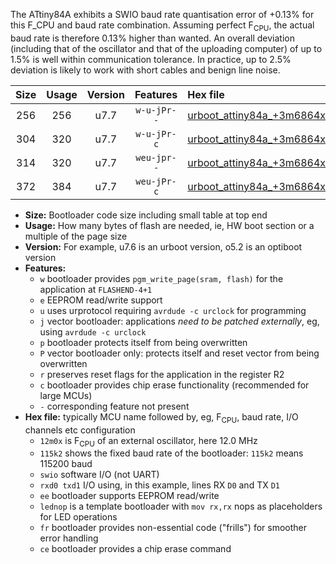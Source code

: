 The ATtiny84A exhibits a SWIO baud rate quantisation error of +0.13% for this F_CPU and baud rate combination. Assuming perfect F<sub>CPU</sub>, the actual baud rate is therefore 0.13% higher than wanted. An overall deviation (including that of the oscillator and that of the uploading computer) of up to 1.5% is well within communication tolerance. In practice, up to 2.5% deviation is likely to work with short cables and benign line noise.

|Size|Usage|Version|Features|Hex file|
|:-:|:-:|:-:|:-:|:--|
|256|256|u7.7|`w-u-jPr--`|[urboot_attiny84a_+3m6864x_+++4k8_swio_rxb0_txb1_lednop.hex](https://raw.githubusercontent.com/stefanrueger/urboot.hex/main/mcus/attiny84a/external_oscillator/fcpu_+3m6864x/br_+++4k8/urboot_attiny84a_+3m6864x_+++4k8_swio_rxb0_txb1_lednop.hex)|
|304|320|u7.7|`w-u-jPr-c`|[urboot_attiny84a_+3m6864x_+++4k8_swio_rxb0_txb1_lednop_fr_ce.hex](https://raw.githubusercontent.com/stefanrueger/urboot.hex/main/mcus/attiny84a/external_oscillator/fcpu_+3m6864x/br_+++4k8/urboot_attiny84a_+3m6864x_+++4k8_swio_rxb0_txb1_lednop_fr_ce.hex)|
|314|320|u7.7|`weu-jpr--`|[urboot_attiny84a_+3m6864x_+++4k8_swio_rxb0_txb1_ee_lednop.hex](https://raw.githubusercontent.com/stefanrueger/urboot.hex/main/mcus/attiny84a/external_oscillator/fcpu_+3m6864x/br_+++4k8/urboot_attiny84a_+3m6864x_+++4k8_swio_rxb0_txb1_ee_lednop.hex)|
|372|384|u7.7|`weu-jPr-c`|[urboot_attiny84a_+3m6864x_+++4k8_swio_rxb0_txb1_ee_lednop_fr_ce.hex](https://raw.githubusercontent.com/stefanrueger/urboot.hex/main/mcus/attiny84a/external_oscillator/fcpu_+3m6864x/br_+++4k8/urboot_attiny84a_+3m6864x_+++4k8_swio_rxb0_txb1_ee_lednop_fr_ce.hex)|

- **Size:** Bootloader code size including small table at top end
- **Usage:** How many bytes of flash are needed, ie, HW boot section or a multiple of the page size
- **Version:** For example, u7.6 is an urboot version, o5.2 is an optiboot version
- **Features:**
  + `w` bootloader provides `pgm_write_page(sram, flash)` for the application at `FLASHEND-4+1`
  + `e` EEPROM read/write support
  + `u` uses urprotocol requiring `avrdude -c urclock` for programming
  + `j` vector bootloader: applications *need to be patched externally*, eg, using `avrdude -c urclock`
  + `p` bootloader protects itself from being overwritten
  + `P` vector bootloader only: protects itself and reset vector from being overwritten
  + `r` preserves reset flags for the application in the register R2
  + `c` bootloader provides chip erase functionality (recommended for large MCUs)
  + `-` corresponding feature not present
- **Hex file:** typically MCU name followed by, eg, F<sub>CPU</sub>, baud rate, I/O channels etc configuration
  + `12m0x` is F<sub>CPU</sub> of an external oscillator, here 12.0 MHz
  + `115k2` shows the fixed baud rate of the bootloader: `115k2` means 115200 baud
  + `swio` software I/O (not UART)
  + `rxd0 txd1` I/O using, in this example, lines RX `D0` and TX `D1`
  + `ee` bootloader supports EEPROM read/write
  + `lednop` is a template bootloader with `mov rx,rx` nops as placeholders for LED operations
  + `fr` bootloader provides non-essential code ("frills") for smoother error handling
  + `ce` bootloader provides a chip erase command
